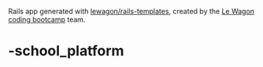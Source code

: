 Rails app generated with [lewagon/rails-templates](https://github.com/lewagon/rails-templates), created by the [Le Wagon coding bootcamp](https://www.lewagon.com) team.
# -school_platform
